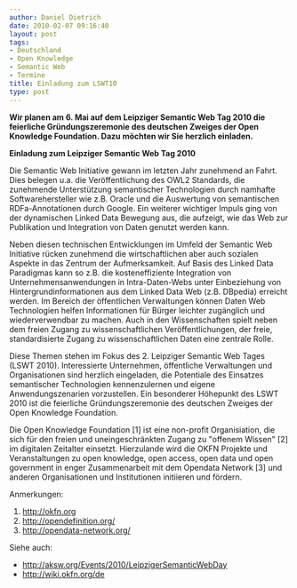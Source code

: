 ```yaml
---
author: Daniel Dietrich
date: 2010-02-07 09:16:40
layout: post
tags:
- Deutschland
- Open Knowledge
- Semantic Web
- Termine
title: Einladung zum LSWT10
type: post
---
```


**Wir planen am 6. Mai auf dem Leipziger Semantic Web Tag 2010 die feierliche Gründungszeremonie des deutschen Zweiges der Open Knowledge Foundation. Dazu möchten wir Sie herzlich einladen.**

**Einladung zum Leipziger Semantic Web Tag 2010**

Die Semantic Web Initiative gewann im letzten Jahr zunehmend an Fahrt. Dies belegen u.a. die Veröffentlichung des OWL2 Standards, die zunehmende Unterstützung semantischer Technologien durch namhafte Softwarehersteller wie z.B. Oracle und die Auswertung von semantischen RDFa-Annotationen durch Google. Ein weiterer wichtiger Impuls ging von der dynamischen Linked Data Bewegung aus, die aufzeigt, wie das Web zur Publikation und Integration von Daten genutzt werden kann.

Neben diesen technischen Entwicklungen im Umfeld der Semantic Web Initiative rücken zunehmend die wirtschaftlichen aber auch sozialen Aspekte in das Zentrum der Aufmerksamkeit. Auf Basis des Linked Data Paradigmas kann so z.B. die kosteneffiziente Integration von Unternehmensanwendungen in Intra-Daten-Webs unter Einbeziehung von Hintergrundinformationen aus dem Linked Data Web (z.B. DBpedia) erreicht werden. Im Bereich der öffentlichen Verwaltungen können Daten Web Technologien helfen Informationen für Bürger leichter zugänglich und wiederverwendbar zu machen. Auch in den Wissenschaften spielt neben dem freien Zugang zu wissenschaftlichen Veröffentlichungen, der freie, standardisierte Zugang zu wissenschaftlichen Daten eine zentrale Rolle.

Diese Themen stehen im Fokus des 2. Leipziger Semantic Web Tages (LSWT 2010). Interessierte Unternehmen, öffentliche Verwaltungen und Organisationen sind herzlich eingeladen, die Potentiale des Einsatzes semantischer Technologien kennenzulernen und eigene Anwendungszenarien vorzustellen. Ein besonderer Höhepunkt des LSWT 2010 ist die feierliche Gründungszeremonie des deutschen Zweiges der Open Knowledge Foundation.

Die Open Knowledge Foundation [1] ist eine non-profit Organisiation, die sich für den freien und uneingeschränkten Zugang zu "offenem Wissen" [2] im digitalen Zeitalter einsetzt. Hierzulande wird die OKFN Projekte und Veranstaltungen zu open knowledge, open access, open data und open government in enger Zusammenarbeit mit dem Opendata Network [3] und anderen Organisationen und Institutionen initiieren und fördern.

Anmerkungen:

  1. <http://okfn.org>
  2. <http://opendefinition.org/>
  3. <http://opendata-network.org/>

Siehe auch:

  * <http://aksw.org/Events/2010/LeipzigerSemanticWebDay>
  * <http://wiki.okfn.org/de>